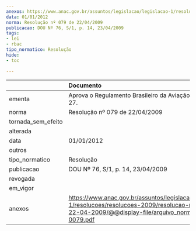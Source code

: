 ```yaml
---
anexos: https://www.anac.gov.br/assuntos/legislacao/legislacao-1/resolucoes/resolucoes-2009/resolucao-no-079-de-22-04-2009/@@display-file/arquivo_norma/RA2009-0079.pdf
data: 01/01/2012
norma: Resolução nº 079 de 22/04/2009
publicacao: DOU Nº 76, S/1, p. 14, 23/04/2009
tags:
- lei
- rbac
tipo_normatico: Resolução
hide: 
- toc 
 
---
```


|                    | Documento                                                                                                                                                       |
|:-------------------|:----------------------------------------------------------------------------------------------------------------------------------------------------------------|
| ementa             | Aprova o Regulamento Brasileiro da Aviação Civil - RBAC 27.                                                                                                     |
| norma              | Resolução nº 079 de 22/04/2009                                                                                                                                  |
| tornada_sem_efeito |                                                                                                                                                                 |
| alterada           |                                                                                                                                                                 |
| data               | 01/01/2012                                                                                                                                                      |
| outros             |                                                                                                                                                                 |
| tipo_normatico     | Resolução                                                                                                                                                       |
| publicacao         | DOU Nº 76, S/1, p. 14, 23/04/2009                                                                                                                               |
| revogada           |                                                                                                                                                                 |
| em_vigor           |                                                                                                                                                                 |
| anexos             | https://www.anac.gov.br/assuntos/legislacao/legislacao-1/resolucoes/resolucoes-2009/resolucao-no-079-de-22-04-2009/@@display-file/arquivo_norma/RA2009-0079.pdf |